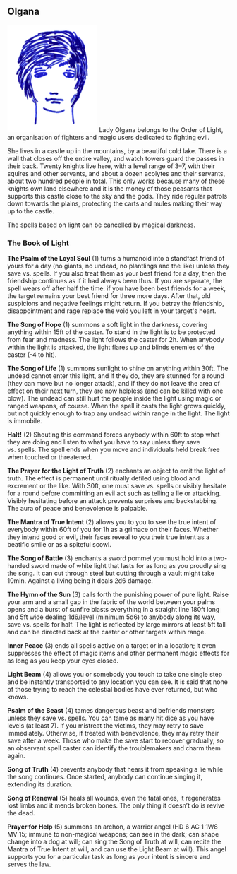 ## Olgana

![Olgana](Olgana.png)
Lady Olgana belongs to the Order of Light, an organisation of fighters
and magic users dedicated to fighting evil.

She lives in a castle up in the mountains, by a beautiful cold lake.
There is a wall that closes off the entire valley, and watch towers
guard the passes in their back. Twenty knights live here, with a level
range of 3–7, with their squires and other servants, and about a dozen
acolytes and their servants, about two hundred people in total. This
only works because many of these knights own land elsewhere and it is
the money of those peasants that supports this castle close to the sky
and the gods. They ride regular patrols down towards the plains,
protecting the carts and mules making their way up to the castle.

The spells based on light can be cancelled by magical darkness.

### The Book of Light

**The Psalm of the Loyal Soul** (1) turns a humanoid into a standfast
friend of yours for a day (no giants, no undead, no plantlings and the
like) unless they save vs. spells. If you also treat them as
your best friend for a day, then the friendship continues as if it had
always been thus. If you are separate, the spell wears off after half
the time: if you have been best friends for a week, the target remains
your best friend for three more days. After that, old suspicions and
negative feelings might return. If you betray the friendship,
disappointment and rage replace the void you left in your target's
heart.

**The Song of Hope** (1) summons a soft light in the darkness,
covering anything within 15ft of the caster. To stand in the light is
to be protected from fear and madness. The light follows the caster
for 2h. When anybody within the light is attacked, the light flares up
and blinds enemies of the caster (-4 to hit).

**The Song of Life** (1) summons sunlight to shine on anything within
30ft. The undead cannot enter this light, and if they do, they are
stunned for a round (they can move but no longer attack), and if they
do not leave the area of effect on their next turn, they are now
helpless (and can be killed with one blow). The undead can still hurt
the people inside the light using magic or ranged weapons, of course.
When the spell it casts the light grows quickly, but not quickly enough
to trap any undead within range in the light. The light is immobile.

**Halt!** (2) Shouting this command forces anybody within 60ft to stop
what they are doing and listen to what you have to say unless they
save vs. spells. The spell ends when you move and individuals held
break free when touched or threatened.

**The Prayer for the Light of Truth** (2) enchants an object to emit
the light of truth. The effect is permanent until ritually defiled
using blood and excrement or the like. With 30ft, one must save
vs. spells or visibly hesitate for a round before committing an evil
act such as telling a lie or attacking. Visibly hesitating before an
attack prevents surprises and backstabbing. The aura of peace and
benevolence is palpable.

**The Mantra of True Intent** (2) allows you to you to see the true
intent of everybody within 60ft of you for 1h as a grimace on their
faces. Whether they intend good or evil, their faces reveal to you
their true intent as a beatific smile or as a spiteful scowl.

**The Song of Battle** (3) enchants a sword pommel you must hold into
a two-handed sword made of white light that lasts for as long as you
proudly sing the song. It can cut through steel but cutting through a
vault might take 10min. Against a living being it deals 2d6 damage.

**The Hymn of the Sun** (3) calls forth the punishing power of pure
light. Raise your arm and a small gap in the fabric of the world
between your palms opens and a burst of sunfire blasts everything in a
straight line 180ft long and 5ft wide dealing 1d6/level (minimum 5d6)
to anybody along its way, save vs. spells for half. The light is
reflected by large mirrors at least 5ft tall and can be directed back
at the caster or other targets within range.

**Inner Peace** (3) ends all spells active on a target or in a
location; it even suppresses the effect of magic items and other
permanent magic effects for as long as you keep your eyes closed.

**Light Beam** (4) allows you or somebody you touch to take one single
step and be instantly transported to any location you can see. It is
said that none of those trying to reach the celestial bodies have ever
returned, but who knows.

**Psalm of the Beast** (4) tames dangerous beast and befriends
monsters unless they save vs. spells. You can tame as many hit
dice as you have levels (at least 7). If you mistreat the victims,
they may retry to save immediately. Otherwise, if treated with
benevolence, they may retry their save after a week. Those who make
the save start to recover gradually, so an observant spell caster can
identify the troublemakers and charm them again.

**Song of Truth** (4) prevents anybody that hears it from speaking a
lie while the song continues. Once started, anybody can continue
singing it, extending its duration.

**Song of Renewal** (5) heals all wounds, even the fatal ones, it
regenerates lost limbs and it mends broken bones. The only thing it
doesn’t do is revive the dead.

**Prayer for Help** (5) summons an archon, a warrior angel (HD 6 AC 1
1W8 MV 15; immune to non-magical weapons; can see in the dark; can
shape change into a dog at will; can sing the Song of Truth at will,
can recite the Mantra of True Intent at will, and can use the Light
Beam at will). This angel supports you for a particular task as long
as your intent is sincere and serves the law.
